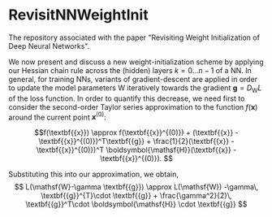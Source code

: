 # RevisitNNWeightInit


The repository associated with the paper "Revisiting Weight Initialization of Deep Neural Networks".

We now present and discuss a new weight-initialization scheme by applying our Hessian chain rule across the (hidden) layers $k=0\ldots n-1$ of a NN. 
In general, for training NNs, variants of gradient-descent are applied in order to update the model parameters $\mathsf{W}$ iteratively towards the gradient $\textbf{{g}} = D_{\mathsf{W}} L$ of the loss function. In order to quantify this decrease, we need first to consider the second-order Taylor series approximation to the function $f(\textbf{{x}})$ around the current point $\textbf{{x}}^{(0)}$:

$$f(\textbf{{x}}) \approx f(\textbf{{x}}^{(0)}) + (\textbf{{x}} - \textbf{{x}}^{(0)})^T\textbf{{g}} + \frac{1}{2}(\textbf{{x}} - \textbf{{x}}^{(0)})^T \boldsymbol{\mathsf{H}}(\textbf{{x}} - \textbf{{x}}^{(0)}). $$

Substituting this into our approximation, we obtain, $$ L(\mathsf{W}-\gamma \textbf{{g}}) \approx L(\mathsf{W}) -\gamma\,  \textbf{{g}}^{T}\cdot   \textbf{{g}} + \frac{\gamma^2}{2}\, \textbf{{g}}^T\cdot \boldsymbol{\mathsf{H}} \cdot  \textbf{{g}} $$
